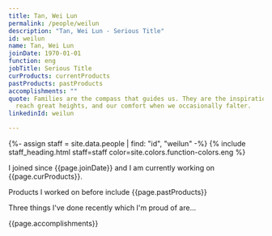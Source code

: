 ```yaml
---
title: Tan, Wei Lun
permalink: /people/weilun
description: "Tan, Wei Lun - Serious Title"
id: weilun
name: Tan, Wei Lun
joinDate: 1970-01-01
function: eng
jobTitle: Serious Title
curProducts: currentProducts
pastProducts: pastProducts
accomplishments: ""
quote: Families are the compass that guides us. They are the inspiration to
  reach great heights, and our comfort when we occasionally falter.
linkedinId: weilun

---
```


{%- assign staff = site.data.people | find: "id", "weilun" -%}
{% include staff_heading.html staff=staff color=site.colors.function-colors.eng %}

<p>I joined since {{page.joinDate}} and I am currently working on {{page.curProducts}}.</p>

<p>Products I worked on before include {{page.pastProducts}}</p>

<p>Three things I've done recently which I'm proud of are...</p>
{{page.accomplishments}}
